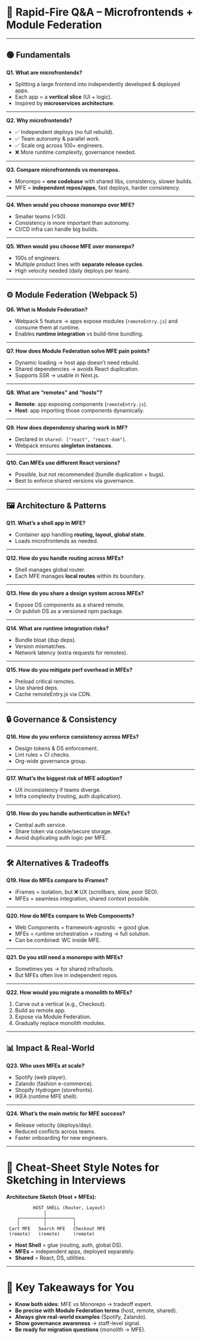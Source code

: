 # 🎯 Rapid-Fire Q\&A – Microfrontends + Module Federation

---

## 🟢 Fundamentals

**Q1. What are microfrontends?**

* Splitting a large frontend into independently developed & deployed apps.
* Each app = a **vertical slice** (UI + logic).
* Inspired by **microservices architecture**.

---

**Q2. Why microfrontends?**

* ✅ Independent deploys (no full rebuild).
* ✅ Team autonomy & parallel work.
* ✅ Scale org across 100+ engineers.
* ❌ More runtime complexity, governance needed.

---

**Q3. Compare microfrontends vs monorepos.**

* Monorepo = **one codebase** with shared libs, consistency, slower builds.
* MFE = **independent repos/apps**, fast deploys, harder consistency.

---

**Q4. When would you choose monorepo over MFE?**

* Smaller teams (<50).
* Consistency is more important than autonomy.
* CI/CD infra can handle big builds.

---

**Q5. When would you choose MFE over monorepo?**

* 100s of engineers.
* Multiple product lines with **separate release cycles**.
* High velocity needed (daily deploys per team).

---

## ⚙️ Module Federation (Webpack 5)

**Q6. What is Module Federation?**

* Webpack 5 feature → apps expose modules (`remoteEntry.js`) and consume them at runtime.
* Enables **runtime integration** vs build-time bundling.

---

**Q7. How does Module Federation solve MFE pain points?**

* Dynamic loading → host app doesn’t need rebuild.
* Shared dependencies → avoids React duplication.
* Supports SSR → usable in Next.js.

---

**Q8. What are “remotes” and “hosts”?**

* **Remote**: app exposing components (`remoteEntry.js`).
* **Host**: app importing those components dynamically.

---

**Q9. How does dependency sharing work in MF?**

* Declared in `shared: ["react", "react-dom"]`.
* Webpack ensures **singleton instances**.

---

**Q10. Can MFEs use different React versions?**

* Possible, but not recommended (bundle duplication + bugs).
* Best to enforce shared versions via governance.

---

## 🖼️ Architecture & Patterns

**Q11. What’s a shell app in MFE?**

* Container app handling **routing, layout, global state**.
* Loads microfrontends as needed.

---

**Q12. How do you handle routing across MFEs?**

* Shell manages global router.
* Each MFE manages **local routes** within its boundary.

---

**Q13. How do you share a design system across MFEs?**

* Expose DS components as a shared remote.
* Or publish DS as a versioned npm package.

---

**Q14. What are runtime integration risks?**

* Bundle bloat (dup deps).
* Version mismatches.
* Network latency (extra requests for remotes).

---

**Q15. How do you mitigate perf overhead in MFEs?**

* Preload critical remotes.
* Use shared deps.
* Cache remoteEntry.js via CDN.

---

## 🔒 Governance & Consistency

**Q16. How do you enforce consistency across MFEs?**

* Design tokens & DS enforcement.
* Lint rules + CI checks.
* Org-wide governance group.

---

**Q17. What’s the biggest risk of MFE adoption?**

* UX inconsistency if teams diverge.
* Infra complexity (routing, auth duplication).

---

**Q18. How do you handle authentication in MFEs?**

* Central auth service.
* Share token via cookie/secure storage.
* Avoid duplicating auth logic per MFE.

---

## 🛠️ Alternatives & Tradeoffs

**Q19. How do MFEs compare to iFrames?**

* iFrames = isolation, but ❌ UX (scrollbars, slow, poor SEO).
* MFEs = seamless integration, shared context possible.

---

**Q20. How do MFEs compare to Web Components?**

* Web Components = framework-agnostic → good glue.
* MFEs = runtime orchestration + routing → full solution.
* Can be combined: WC inside MFE.

---

**Q21. Do you still need a monorepo with MFEs?**

* Sometimes yes → for shared infra/tools.
* But MFEs often live in independent repos.

---

**Q22. How would you migrate a monolith to MFEs?**

1. Carve out a vertical (e.g., Checkout).
2. Build as remote app.
3. Expose via Module Federation.
4. Gradually replace monolith modules.

---

## 📊 Impact & Real-World

**Q23. Who uses MFEs at scale?**

* Spotify (web player).
* Zalando (fashion e-commerce).
* Shopify Hydrogen (storefronts).
* IKEA (runtime MFE shell).

---

**Q24. What’s the main metric for MFE success?**

* Release velocity (deploys/day).
* Reduced conflicts across teams.
* Faster onboarding for new engineers.

---

# 📘 Cheat-Sheet Style Notes for Sketching in Interviews

**Architecture Sketch (Host + MFEs):**

```
          HOST SHELL (Router, Layout)
              │
    ┌─────────┼──────────┐
    │         │          │
 Cart MFE   Search MFE   Checkout MFE
 (remote)   (remote)     (remote)
```

* **Host Shell** = glue (routing, auth, global DS).
* **MFEs** = independent apps, deployed separately.
* **Shared** = React, DS, utilities.

---

# 📑 Key Takeaways for You

* **Know both sides**: MFE vs Monorepo → tradeoff expert.
* **Be precise with Module Federation terms** (host, remote, shared).
* **Always give real-world examples** (Spotify, Zalando).
* **Show governance awareness** → staff-level signal.
* **Be ready for migration questions** (monolith → MFE).
